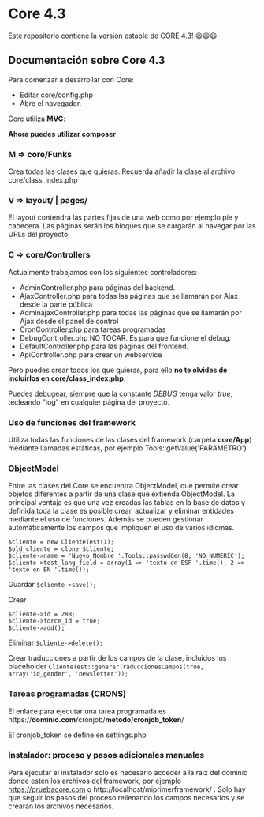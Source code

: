 # Core 4.3

Este repositorio contiene la versión estable de CORE 4.3! :smiley::smiley::smiley:

## Documentación sobre Core 4.3

Para comenzar a desarrollar con Core:

- Editar core/config.php
- Abre el navegador.

Core utiliza **MVC**:

**Ahora puedes utilizar composer**

### M => core/Funks

Crea todas las clases que quieras. Recuerda añadir la clase al archivo core/class_index.php

### V => layout/ | pages/

El layout contendrá las partes fijas de una web como por ejemplo pie y cabecera. Las páginas serán los bloques que se cargarán al navegar por las URLs del proyecto.

### C => core/Controllers

Actualmente trabajamos con los siguientes controladores:

- AdminController.php para páginas del backend.
- AjaxController.php para todas las páginas que se llamarán por Ajax desde la parte pública
- AdminajaxController.php para todas las páginas que se llamarán por Ajax desde el panel de control
- CronController.php para tareas programadas
- DebugController.php NO TOCAR. Es para que funcione el debug.
- DefaultController.php para las páginas del frontend.
- ApiController.php para crear un webservice

Pero puedes crear todos los que quieras, para ello **no te olvides de incluirlos en core/class_index.php**. 

Puedes debugear, siempre que la constante *_DEBUG_* tenga valor *true*, tecleando "log" en cualquier página del proyecto.

### Uso de funciones del framework

Utiliza todas las funciones de las clases del framework (carpeta **core/App**) mediante llamadas estáticas, por ejemplo Tools::getValue('PARAMETRO')

### ObjectModel

Entre las clases del Core se encuentra ObjectModel, que permite crear objetos diferentes a partir de una clase que extienda ObjectModel. La principal ventaja es que una vez creadas las tablas en la base de datos y definida toda la clase es posible crear, actualizar y eliminar entidades mediante el uso de funciones. Además se pueden gestionar automáticamente los campos que impliquen el uso de varios idiomas.

```
$cliente = new ClienteTest(1);
$old_cliente = clone $cliente;
$cliente->name = 'Nuevo Nombre '.Tools::passwdGen(8, 'NO_NUMERIC');
$cliente->test_lang_field = array(1 => 'texto en ESP '.time(), 2 => 'texto en EN '.time());
```

Guardar
``$cliente->save();``

Crear
```
$cliente->id = 288;
$cliente->force_id = true;
$cliente->add();
```

Eliminar
``$cliente->delete();`` 

Crear traducciones a partir de los campos de la clase, incluidos los placeholder
``ClienteTest::generarTraduccionesCampos(true, array('id_gender', 'newsletter'));``

### Tareas programadas (CRONS)

El enlace para ejecutar una tarea programada es https://**dominio.com**/cronjob/**metodo**/**cronjob_token**/

El cronjob_token se define en settings.php

### Instalador: proceso y pasos adicionales manuales

Para ejecutar el instalador solo es necesario acceder a la raíz del dominio donde estén los archivos del framework, por ejemplo https://pruebacore.com o http://localhost/miprimerframework/ . Solo hay que seguir los pasos del proceso rellenando los campos necesarios y se crearán los archivos necesarios.
